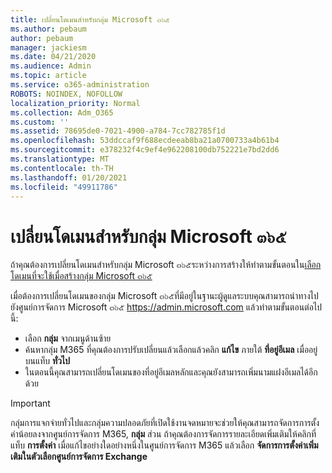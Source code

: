 ```yaml
---
title: เปลี่ยนโดเมนสำหรับกลุ่ม Microsoft ๓๖๕
ms.author: pebaum
author: pebaum
manager: jackiesm
ms.date: 04/21/2020
ms.audience: Admin
ms.topic: article
ms.service: o365-administration
ROBOTS: NOINDEX, NOFOLLOW
localization_priority: Normal
ms.collection: Adm_O365
ms.custom: ''
ms.assetid: 78695de0-7021-4900-a784-7cc782785f1d
ms.openlocfilehash: 53ddccaf9f688ecdeeab8ba21a0700733a4b61b4
ms.sourcegitcommit: e378232f4c9ef4e962208100db752221e7bd2dd6
ms.translationtype: MT
ms.contentlocale: th-TH
ms.lasthandoff: 01/20/2021
ms.locfileid: "49911786"
---
```

# <a name="change-the-domain-for-a-microsoft-365-group"></a>เปลี่ยนโดเมนสำหรับกลุ่ม Microsoft ๓๖๕

ถ้าคุณต้องการเปลี่ยนโดเมนสำหรับกลุ่ม Microsoft ๓๖๕ระหว่างการสร้างให้ทำตามขั้นตอนใน[เลือกโดเมนที่จะใช้เมื่อสร้างกลุ่ม Microsoft ๓๖๕](https://docs.microsoft.com/microsoft-365/admin/create-groups/choose-domain-to-create-groups)

เมื่อต้องการเปลี่ยนโดเมนของกลุ่ม Microsoft ๓๖๕ที่มีอยู่ในฐานะผู้ดูแลระบบคุณสามารถนำทางไปยังศูนย์การจัดการ Microsoft ๓๖๕ https://admin.microsoft.com แล้วทำตามขั้นตอนต่อไปนี้:

- เลือก **กลุ่ม** จากเมนูด้านซ้าย
- ค้นหากลุ่ม M365 ที่คุณต้องการปรับเปลี่ยนแล้วเลือกแล้วคลิก **แก้ไข** ภายใต้ **ที่อยู่อีเมล** เมื่ออยู่บนแท็บ **ทั่วไป**
- ในตอนนี้คุณสามารถเปลี่ยนโดเมนของที่อยู่อีเมลหลักและคุณยังสามารถเพิ่มนามแฝงอีเมลได้อีกด้วย

> [!IMPORTANT]
> กลุ่มการแจกจ่ายทั่วไปและกลุ่มความปลอดภัยที่เปิดใช้งานจดหมายจะช่วยให้คุณสามารถจัดการการตั้งค่าน้อยลงจากศูนย์การจัดการ M365, **กลุ่ม** ส่วน ถ้าคุณต้องการจัดการรายละเอียดเพิ่มเติมให้คลิกที่แท็บ **การตั้งค่า** เมื่อแก้ไขอย่างใดอย่างหนึ่งในศูนย์การจัดการ M365 แล้วเลือก **จัดการการตั้งค่าเพิ่มเติมในตัวเลือกศูนย์การจัดการ Exchange**